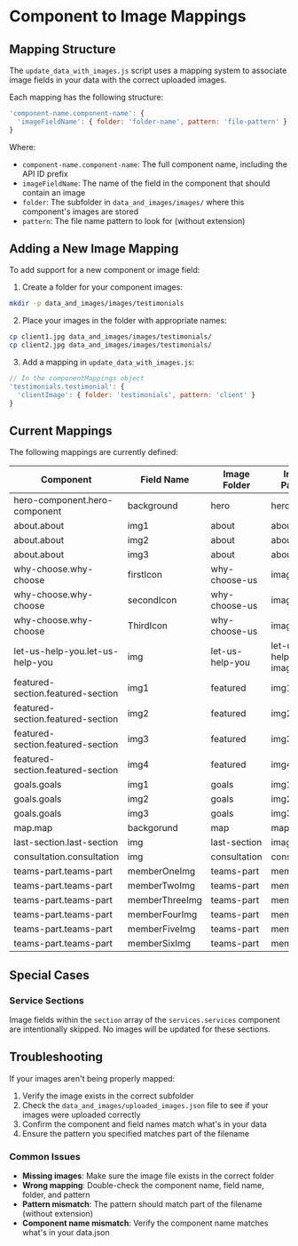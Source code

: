 # Component to Image Mappings

## Mapping Structure

The `update_data_with_images.js` script uses a mapping system to associate image fields in your data with the correct uploaded images.

Each mapping has the following structure:

```javascript
'component-name.component-name': {
  'imageFieldName': { folder: 'folder-name', pattern: 'file-pattern' }
}
```

Where:
- `component-name.component-name`: The full component name, including the API ID prefix
- `imageFieldName`: The name of the field in the component that should contain an image
- `folder`: The subfolder in `data_and_images/images/` where this component's images are stored
- `pattern`: The file name pattern to look for (without extension)

## Adding a New Image Mapping

To add support for a new component or image field:

1. Create a folder for your component images:
```bash
mkdir -p data_and_images/images/testimonials
```

2. Place your images in the folder with appropriate names:
```bash
cp client1.jpg data_and_images/images/testimonials/
cp client2.jpg data_and_images/images/testimonials/
```

3. Add a mapping in `update_data_with_images.js`:
```javascript
// In the componentMappings object
'testimonials.testimonial': {
  'clientImage': { folder: 'testimonials', pattern: 'client' }
}
```

## Current Mappings

The following mappings are currently defined:

| Component | Field Name | Image Folder | Image Pattern |
|-----------|------------|--------------|---------------|
| hero-component.hero-component | background | hero | hero |
| about.about | img1 | about | about1 |
| about.about | img2 | about | about2 |
| about.about | img3 | about | about3 |
| why-choose.why-choose | firstIcon | why-choose-us | image1 |
| why-choose.why-choose | secondIcon | why-choose-us | image2 |
| why-choose.why-choose | ThirdIcon | why-choose-us | image3 |
| let-us-help-you.let-us-help-you | img | let-us-help-you | let-us-help-you-image |
| featured-section.featured-section | img1 | featured | img1 |
| featured-section.featured-section | img2 | featured | img2 |
| featured-section.featured-section | img3 | featured | img3 |
| featured-section.featured-section | img4 | featured | img4 |
| goals.goals | img1 | goals | img1 |
| goals.goals | img2 | goals | img2 |
| goals.goals | img3 | goals | img3 |
| map.map | backgorund | map | map |
| last-section.last-section | img | last-section | image |
| consultation.consultation | img | consultation | consultation |
| teams-part.teams-part | memberOneImg | teams-part | member1 |
| teams-part.teams-part | memberTwoImg | teams-part | member2 |
| teams-part.teams-part | memberThreeImg | teams-part | member3 |
| teams-part.teams-part | memberFourImg | teams-part | member4 |
| teams-part.teams-part | memberFiveImg | teams-part | member5 |
| teams-part.teams-part | memberSixImg | teams-part | member6 |

## Special Cases

### Service Sections

Image fields within the `section` array of the `services.services` component are intentionally skipped. No images will be updated for these sections.

## Troubleshooting

If your images aren't being properly mapped:

1. Verify the image exists in the correct subfolder
2. Check the `data_and_images/uploaded_images.json` file to see if your images were uploaded correctly
3. Confirm the component and field names match what's in your data
4. Ensure the pattern you specified matches part of the filename

### Common Issues

- **Missing images**: Make sure the image file exists in the correct folder
- **Wrong mapping**: Double-check the component name, field name, folder, and pattern
- **Pattern mismatch**: The pattern should match part of the filename (without extension)
- **Component name mismatch**: Verify the component name matches what's in your data.json 